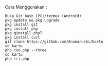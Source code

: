 Cara Menggunakan :

    Buka Git bash (PC)/termux (Android)
    pkg update && pkg upgrade
    pkg install git
    pkg install php
    pkg ginstall php7
    pkg install curl
    git clone https://github.com/Anamaruchi/kartu
    cd kartu
    php run.php --three
    cd kartu
    php tri.php
